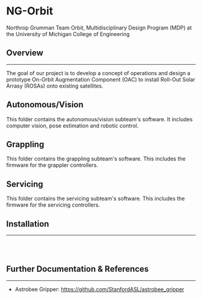 # NG-Orbit
Northrop Grumman Team Orbit, Multidisciplinary Design Program (MDP) at the University of Michigan College of Engineering

## Overview
---
The goal of our project is to develop a concept of operations and design a prototype On-Orbit Augmentation Component (OAC) to install Roll-Out Solar Arrasy (ROSAs) onto existing satellites.

## Autonomous/Vision
This folder contains the autonomous/vision subteam's software. It includes computer vision, pose estimation and robotic control.

## Grappling
This folder contains the grappling subteam's software. This includes the firmware for the grappler controllers.

## Servicing
This folder contains the servicing subteam's software. This includes the firmware for the servicing controllers.

## Installation
---
<br>
<br>

## Further Documentation & References
---
* Astrobee Gripper: https://github.com/StanfordASL/astrobee_gripper 

